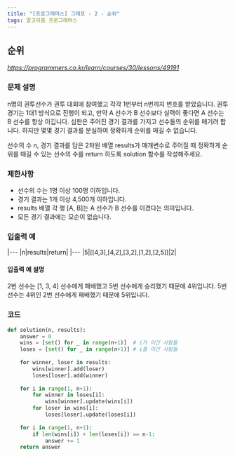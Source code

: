 ```yaml
---
title: "[프로그래머스] 그래프 - 2 - 순위"
tags: 알고리즘 프로그래머스
---
```


## 순위

*<https://programmers.co.kr/learn/courses/30/lessons/49191>*

### 문제 설명

n명의 권투선수가 권투 대회에 참여했고 각각 1번부터 n번까지 번호를 받았습니다. 권투 경기는 1대1 방식으로 진행이 되고, 만약 A 선수가 B 선수보다 실력이 좋다면 A 선수는 B 선수를 항상 이깁니다. 심판은 주어진 경기 결과를 가지고 선수들의 순위를 매기려 합니다. 하지만 몇몇 경기 결과를 분실하여 정확하게 순위를 매길 수 없습니다.

선수의 수 n, 경기 결과를 담은 2차원 배열 results가 매개변수로 주어질 때 정확하게 순위를 매길 수 있는 선수의 수를 return 하도록 solution 함수를 작성해주세요.

### 제한사항

* 선수의 수는 1명 이상 100명 이하입니다.
* 경기 결과는 1개 이상 4,500개 이하입니다.
* results 배열 각 행 [A, B]는 A 선수가 B 선수를 이겼다는 의미입니다.
* 모든 경기 결과에는 모순이 없습니다.

### 입출력 예

|---
|n|results|return|
|---
|5|[[4,3],[4,2],[3,2],[1,2],[2,5]]|2|

#### 입출력 예 설명

2번 선수는 [1, 3, 4] 선수에게 패배했고 5번 선수에게 승리했기 때문에 4위입니다.
5번 선수는 4위인 2번 선수에게 패배했기 때문에 5위입니다.

### 코드

``` python
def solution(n, results):
    answer = 0
    wins = [set() for _ in range(n+1)]  # i가 이긴 사람들
    loses = [set() for _ in range(n+1)] # i를 이긴 사람들
    
    for winner, loser in results:
        wins[winner].add(loser)
        loses[loser].add(winner)
        
    for i in range(1, n+1):
        for winner in loses[i]:
            wins[winner].update(wins[i])
        for loser in wins[i]:
            loses[loser].update(loses[i])
            
    for i in range(1, n+1):
        if len(wins[i]) + len(loses[i]) == n-1:
            answer += 1
    return answer
```